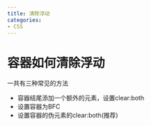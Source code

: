 ```yaml
---
title: 清除浮动
categories: 
- CSS
---
```


# 容器如何清除浮动

一共有三种常见的方法

- 容器结尾添加一个额外的元素，设置clear:both
- 设置容器为BFC
- 设置容器的伪元素的clear:both(推荐)




